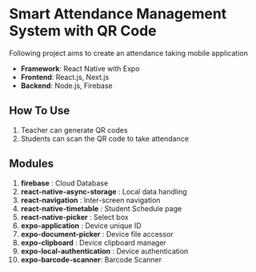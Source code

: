 # Smart Attendance Management System with QR Code

Following project aims to create an attendance taking mobile application
* **Framework**: React Native with Expo
* **Frontend**: React.js, Next.js
* **Backend**: Node.js, Firebase

## How To Use
1. Teacher can generate QR codes
2. Students can scan the QR code to take attendance

## Modules
1. **firebase** : Cloud Database
2. **react-native-async-storage** : Local data handling
3. **react-navigation** : Inter-screen navigation
4. **react-native-timetable** : Student Schedule page
5. **react-native-picker** : Select box
6. **expo-application** : Device unique ID
7. **expo-document-picker** : Device file accessor
8. **expo-clipboard** : Device clipboard manager
9. **expo-local-authentication** : Device authentication
10. **expo-barcode-scanner**: Barcode Scanner

